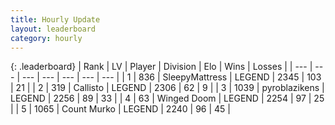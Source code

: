 ```yaml
---
title: Hourly Update
layout: leaderboard
category: hourly
---
```


{: .leaderboard}
| Rank | LV | Player | Division | Elo | Wins | Losses |
| --- | --- | --- | --- | --- | --- | --- |
| <span data-change="0">1</span> | 836 | <span title="ID: 153129">SleepyMattress</span> | LEGEND | <span data-change="0">2345</span> | <span data-change="0">103</span> | <span data-change="0">21</span> |
| <span data-change="0">2</span> | 319 | <span title="ID: 619928">Callisto</span> | LEGEND | <span data-change="0">2306</span> | <span data-change="0">62</span> | <span data-change="0">9</span> |
| <span data-change="0">3</span> | 1039 | <span title="ID: 143220">pyroblazikens</span> | LEGEND | <span data-change="0">2256</span> | <span data-change="0">89</span> | <span data-change="0">33</span> |
| <span data-change="0">4</span> | 63 | <span title="ID: 744396">Winged Doom</span> | LEGEND | <span data-change="0">2254</span> | <span data-change="0">97</span> | <span data-change="0">25</span> |
| <span data-change="0">5</span> | 1065 | <span title="ID: 498323">Count Murko</span> | LEGEND | <span data-change="0">2240</span> | <span data-change="0">96</span> | <span data-change="0">45</span> |